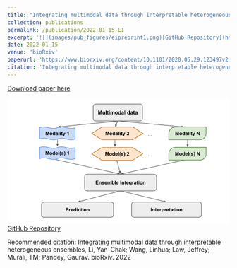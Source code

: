 ```yaml
---
title: "Integrating multimodal data through interpretable heterogeneous ensembles"
collection: publications
permalink: /publication/2022-01-15-EI
excerpt: '![](images/pub_figures/eipreprint1.png)[GitHub Repository](https://github.com/GauravPandeyLab/ensemble_integration)'
date: 2022-01-15
venue: 'bioRxiv'
paperurl: 'https://www.biorxiv.org/content/10.1101/2020.05.29.123497v2'
citation: 'Integrating multimodal data through interpretable heterogeneous ensembles, Li, Yan-Chak; Wang, Linhua; Law, Jeffrey; Murali, TM; Pandey, Gaurav. bioRxiv. 2022'
---
```


<a href='https://www.biorxiv.org/content/10.1101/2020.05.29.123497v2'>Download paper here</a>

![](images/pub_figures/eipreprint1.png)[GitHub Repository](https://github.com/GauravPandeyLab/ensemble_integration)

Recommended citation: Integrating multimodal data through interpretable heterogeneous ensembles, Li, Yan-Chak; Wang, Linhua; Law, Jeffrey; Murali, TM; Pandey, Gaurav. bioRxiv. 2022